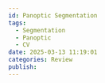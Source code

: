 ```yaml
---
id: Panoptic Segmentation
tags:
  - Segmentation
  - Panoptic
  - CV
date: 2025-03-13 11:19:01
categories: Review
publish:
---
```

